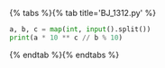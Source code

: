 {% tabs %}{% tab title='BJ_1312.py' %}

```py
a, b, c = map(int, input().split())
print(a * 10 ** c // b % 10)
```

{% endtab %}{% endtabs %}
